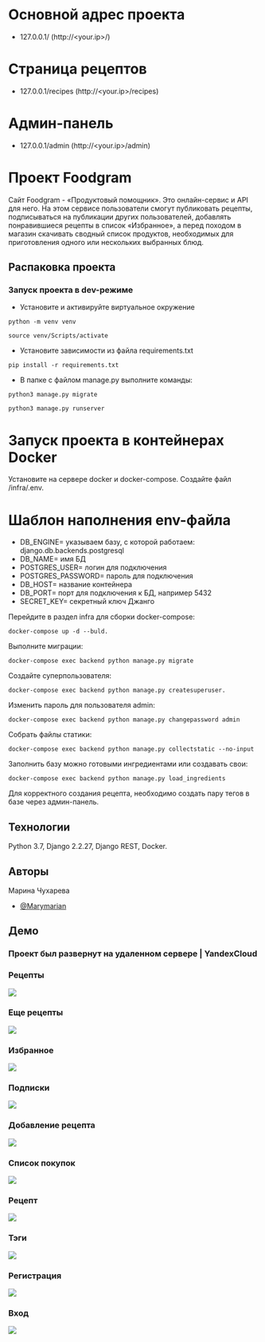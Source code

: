 # Основной адрес проекта
* 127.0.0.1/ (http://<your.ip>/)
# Страница рецептов
* 127.0.0.1/recipes (http://<your.ip>/recipes)
# Админ-панель
* 127.0.0.1/admin (http://<your.ip>/admin)

# Проект Foodgram
Cайт Foodgram - «Продуктовый помощник». Это онлайн-сервис и API для него. На этом сервисе пользователи смогут публиковать рецепты, подписываться на публикации других пользователей, добавлять понравившиеся рецепты в список «Избранное», а перед походом в магазин скачивать сводный список продуктов, необходимых для приготовления одного или нескольких выбранных блюд.

## Распаковка проекта
### Запуск проекта в dev-режиме
- Установите и активируйте виртуальное окружение
```
python -m venv venv
``` 
```
source venv/Scripts/activate
``` 
- Установите зависимости из файла requirements.txt
```
pip install -r requirements.txt
``` 
- В папке с файлом manage.py выполните команды:
```
python3 manage.py migrate
```
```
python3 manage.py runserver
```
# Запуск проекта в контейнерах Docker
Установите на сервере docker и docker-compose.
Создайте файл /infra/.env. 

# Шаблон наполнения env-файла
* DB_ENGINE= указываем базу, с которой работаем: django.db.backends.postgresql
* DB_NAME= имя БД
* POSTGRES_USER= логин для подключения
* POSTGRES_PASSWORD= пароль для подключения
* DB_HOST= название контейнера
* DB_PORT= порт для подключения к БД, например 5432
* SECRET_KEY= секретный ключ Джанго

Перейдите в раздел infra для сборки docker-compose:
```
docker-compose up -d --buld.
```
Выполните миграции:

```
docker-compose exec backend python manage.py migrate
```
Создайте суперпользователя:

```
docker-compose exec backend python manage.py createsuperuser.
```
Изменить пароль для пользователя admin:

```
docker-compose exec backend python manage.py changepassword admin
```
Собрать файлы статики:

```
docker-compose exec backend python manage.py collectstatic --no-input
```
Заполнить базу можно готовыми ингредиентами или создавать свои:
```
docker-compose exec backend python manage.py load_ingredients
```
Для корректного создания рецепта, необходимо создать пару тегов в базе через админ-панель.

## Технологии
Python 3.7, Django 2.2.27, Django REST, Docker.

## Авторы
Марина Чухарева
- [@Marymarian](https://www.github.com/Marymarian)


## Демо
### Проект был развернут на удаленном сервере | YandexCloud
### Рецепты
![](https://github.com/Marymarian/foodgram-project-react/blob/master/gif/recipes2.gif) 
### Еще рецепты
![](https://github.com/Marymarian/foodgram-project-react/blob/master/gif/recipes.gif)
### Избранное
![](https://github.com/Marymarian/foodgram-project-react/blob/master/gif/favorites.gif)
### Подписки
![](https://github.com/Marymarian/foodgram-project-react/blob/master/gif/follows.gif)
### Добавление рецепта
![](https://github.com/Marymarian/foodgram-project-react/blob/master/gif/get_recipes.gif)
### Список покупок
![](https://github.com/Marymarian/foodgram-project-react/blob/master/gif/shop_cart.gif)
### Рецепт
![](https://github.com/Marymarian/foodgram-project-react/blob/master/gif/resipe.gif)
### Тэги
![](https://github.com/Marymarian/foodgram-project-react/blob/master/gif/tags.gif)
### Регистрация
![](https://github.com/Marymarian/foodgram-project-react/blob/master/gif/sign_in.gif)
### Вход
![](https://github.com/Marymarian/foodgram-project-react/blob/master/gif/log_in.gif)



